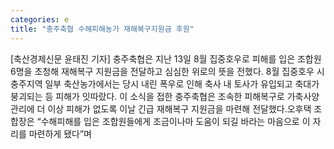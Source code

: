 ```yaml
---
categories: e
title: "충주축협 수해피해농가 재해복구지원금 후원"
---
```

[축산경제신문 윤태진 기자] 충주축협은 지난 13일 8월 집중호우로 피해를 입은 조합원 6명을 초청해 재해복구 지원금을 전달하고 심심한 위로의 뜻을 전했다. 8월 집중호우 시 충주지역 일부 축산농가에서는 당시 내린 폭우로 인해 축사 내 토사가 유입되고 축대가 붕괴되는 등 피해가 잇따랐다. 이 소식을 접한 충주축협은 조속한 피해복구로 가축사양관리에 더 이상 피해가 없도록 이날 긴급 재해복구 지원금을 마련해 전달했다.오후택 조합장은 “수해피해를 입은 조합원들에게 조금이나마 도움이 되길 바라는 마음으로 이 자리를 마련하게 됐다”며